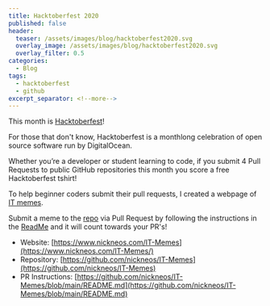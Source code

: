 ```yaml
---
title: Hacktoberfest 2020
published: false
header:
  teaser: /assets/images/blog/hacktoberfest2020.svg
  overlay_image: /assets/images/blog/hacktoberfest2020.svg
  overlay_filter: 0.5
categories:
  - Blog
tags:
  - hacktoberfest
  - github
excerpt_separator: <!--more-->
---
```


This month is [Hacktoberfest](https://hacktoberfest.digitalocean.com)!

For those that don't know, Hacktoberfest is a monthlong celebration of open source software run by DigitalOcean.

Whether you’re a developer or student learning to code, if you submit 4 Pull Requests to public GitHub repositories this month you score a free Hacktoberfest tshirt!

<!--more-->

To help beginner coders submit their pull requests, I created a webpage of [IT memes](https://www.nickneos.com/IT-Memes/).

Submit a meme to the [repo](https://github.com/nickneos/IT-Memes) via Pull Request by following the instructions in the [ReadMe](https://github.com/nickneos/IT-Memes/blob/main/README.md) and it will count towards your PR's!

* Website: [https://www.nickneos.com/IT-Memes](https://www.nickneos.com/IT-Memes/)
* Repository: [https://github.com/nickneos/IT-Memes](https://github.com/nickneos/IT-Memes)
* PR Instructions: [https://github.com/nickneos/IT-Memes/blob/main/README.md](https://github.com/nickneos/IT-Memes/blob/main/README.md)
